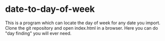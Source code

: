 # date-to-day-of-week
This is a program which can locate the day of week for any date you import.
Clone the git repository and open index.html in a browser.
Here you can do "day finding" you will ever need. 
